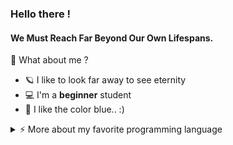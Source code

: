 ### Hello there ! 

#### We Must Reach Far Beyond Our Own Lifespans.

🍋 What about me ? 
<ul>
  <li> 🪐 I like to look far away to see eternity </li>
  <li> 💻 I'm a <b>beginner</b> student </li>
  <li> 💙 I like the color blue.. :) </li>
</ul> 

<details>
<summary>⚡️ More about my favorite programming language</summary>
<br />
  
![Top Langs](https://github-readme-stats.vercel.app/api/top-langs/?username=lemon-42&layout=compact&hide=css,html)
  
</details>
